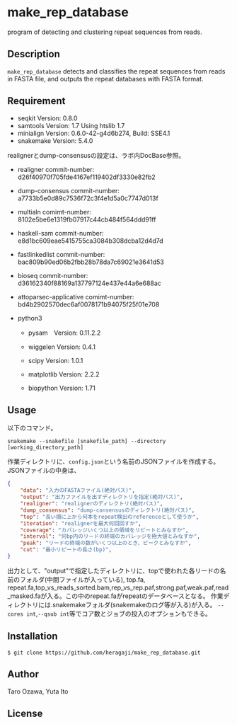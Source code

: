 # make_rep_database

program of detecting and clustering repeat sequences from reads.

## Description

`make_rep_database` detects and classifies the repeat sequences from reads in FASTA file, and outputs the repeat databases with FASTA format.

## Requirement

- seqkit Version: 0.8.0
- samtools Version: 1.7 Using htslib 1.7
- minialign Version: 0.6.0-42-g4d6b274, Build: SSE4.1
- snakemake Version: 5.4.0

realignerとdump-consensusの設定は、ラボ内DocBase参照。

- realigner commit-number: d26f40970f705fde4167ef119402df3330e82fb2

- dump-consensus commit-number: a7733b5e0d89c7536f72c3f4e1d5a0c7747d013f

- multialn  comimt-number: 8102e5be6e1319fb07917c44cb484f564ddd91ff

- haskell-sam   commit-number: e8d1bc609eae5415755ca3084b308dcba12d4d7d

- fastlinkedlist    commit-number: bac809b90ed06b2fbb28b78da7c69021e3641d53

- bioseq    commit-number: d36162340f88169a137797124e437e44a6e688ac

- attoparsec-applicative    comimt-number: bd4b2902570dec6af0078171b94075f25f01e708

- python3

    - pysam　Version: 0.11.2.2

    - wiggelen Version: 0.4.1

    - scipy Version: 1.0.1

    - matplotlib Version: 2.2.2

    - biopython Version: 1.71


## Usage

以下のコマンド。

`snakemake --snakefile [snakefile_path] --directory [working_directory_path]`

作業ディレクトリに、`config.json`という名前のJSONファイルを作成する。  
JSONファイルの中身は、

``` json
{
    "data": "入力のFASTAファイル(絶対パス)",
    "output": "出力ファイルを出すディレクトリを指定(絶対パス)",
    "realigner": "realignerのディレクトリ(絶対パス)",
    "dump_consensus": "dump-consensusのディレクトリ(絶対パス)",
    "top": "長い順に上から何本をrepeat検出のreferenceとして使うか",
    "iteration": "realignerを最大何回回すか",
    "coverage": "カバレッジいくつ以上の領域をリピートとみなすか",
    "interval": "何bp内のリードの終端のカバレッジを極大値とみなすか",
    "peak": "リードの終端の数がいくつ以上のとき、ピークとみなすか",
    "cut": "最小リピートの長さ(bp)",
}
```

出力として、"output"で指定したディレクトリに、topで使われた各リードの名前のフォルダ(中間ファイルが入っている), top.fa, repeat.fa,top_vs_reads_sorted.bam,rep_vs_rep.paf,strong.paf,weak.paf,read_masked.faが入る。この中のrepeat.faがrepeatのデータベースとなる。
作業ディレクトリには.snakemakeフォルダ(snakemakeのログ等が入る)が入る。
`--cores int`,`--qsub int`等でコア数とジョブの投入のオプションもできる。

## Installation

    $ git clone https://github.com/heragaji/make_rep_database.git

## Author

Taro Ozawa, Yuta Ito

## License
